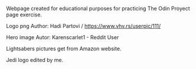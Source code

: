 Webpage created for educational purposes for practicing The Odin Proyect page exercise.


Logo png Author: Hadi Partovi / https://www.vhv.rs/userpic/111/

Hero image Autor: Karenscarlet1 - Reddit User

Lightsabers pictures get from Amazon website.

Jedi logo edited by me.